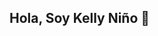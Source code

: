 ## Hola, Soy Kelly Niño 👋

<!--
**kellyninor/kellyninor** is a ✨ _special_ ✨ repository because its `README.md` (this file) appears on your GitHub profile.

Here are some ideas to get you started:

- 🔭 Estoy trabajando en Mercado Libre como Ingeniero de Software
- 🎓 Soy estudiante de la Maestría en Inteligencia Analítica de Datos en la Universidad de los Andes
- 🌱 Siempre estoy estudiando python, go, 
- 👯 I’m looking to collaborate on ...
- 🤔 I’m looking for help with ...
- 💬 Ask me about ...
- 📫 How to reach me: ...
- 😄 Pronouns: ...
- ⚡ Fun fact: ...
-->
